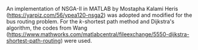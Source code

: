 An implementation of NSGA-II in MATLAB by Mostapha Kalami Heris (https://yarpiz.com/56/ypea120-nsga2) was adopted and modified for the bus routing problem. For the $k$-shortest path method and Dijkstra's algorithm, the codes from Wang (https://www.mathworks.com/matlabcentral/fileexchange/5550-dijkstra-shortest-path-routing) were used.
